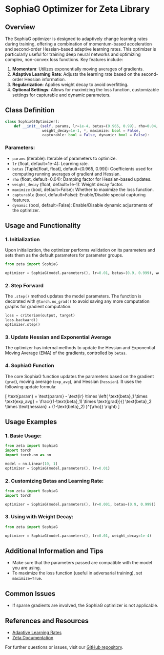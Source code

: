 # SophiaG Optimizer for Zeta Library

## Overview

The SophiaG optimizer is designed to adaptively change learning rates during training, offering a combination of momentum-based acceleration and second-order Hessian-based adaptive learning rates. This optimizer is particularly useful for training deep neural networks and optimizing complex, non-convex loss functions. Key features include:

1. **Momentum**: Utilizes exponentially moving averages of gradients.
2. **Adaptive Learning Rate**: Adjusts the learning rate based on the second-order Hessian information.
3. **Regularization**: Applies weight decay to avoid overfitting.
4. **Optional Settings**: Allows for maximizing the loss function, customizable settings for capturable and dynamic parameters.

## Class Definition

```python
class SophiaG(Optimizer):
    def __init__(self, params, lr=1e-4, betas=(0.965, 0.99), rho=0.04,
                 weight_decay=1e-1, *, maximize: bool = False,
                 capturable: bool = False, dynamic: bool = False):
```

### Parameters:

- `params` (iterable): Iterable of parameters to optimize.
- `lr` (float, default=1e-4): Learning rate.
- `betas` (Tuple[float, float], default=(0.965, 0.99)): Coefficients used for computing running averages of gradient and Hessian.
- `rho` (float, default=0.04): Damping factor for Hessian-based updates.
- `weight_decay` (float, default=1e-1): Weight decay factor.
- `maximize` (bool, default=False): Whether to maximize the loss function.
- `capturable` (bool, default=False): Enable/Disable special capturing features.
- `dynamic` (bool, default=False): Enable/Disable dynamic adjustments of the optimizer.

## Usage and Functionality

### 1. Initialization

Upon initialization, the optimizer performs validation on its parameters and sets them as the default parameters for parameter groups.

```python
from zeta import SophiaG

optimizer = SophiaG(model.parameters(), lr=0.01, betas=(0.9, 0.999), weight_decay=1e-4)
```

### 2. Step Forward

The `.step()` method updates the model parameters. The function is decorated with `@torch.no_grad()` to avoid saving any more computation graphs for gradient computation.

```python
loss = criterion(output, target)
loss.backward()
optimizer.step()
```

### 3. Update Hessian and Exponential Average

The optimizer has internal methods to update the Hessian and Exponential Moving Average (EMA) of the gradients, controlled by `betas`.

### 4. SophiaG Function

The core SophiaG function updates the parameters based on the gradient (`grad`), moving average (`exp_avg`), and Hessian (`hessian`). It uses the following update formula:

\[ \text{param} = \text{param} - \text{lr} \times \left( \text{beta}_1 \times \text{exp_avg} + \frac{(1-\text{beta}_1) \times \text{grad}}{( \text{beta}_2 \times \text{hessian} + (1-\text{beta}_2) )^{\rho}} \right) \]

## Usage Examples

### 1. Basic Usage:

```python
from zeta import SophiaG
import torch
import torch.nn as nn

model = nn.Linear(10, 1)
optimizer = SophiaG(model.parameters(), lr=0.01)
```

### 2. Customizing Betas and Learning Rate:

```python
from zeta import SophiaG
import torch

optimizer = SophiaG(model.parameters(), lr=0.001, betas=(0.9, 0.999))
```

### 3. Using with Weight Decay:

```python
from zeta import SophiaG

optimizer = SophiaG(model.parameters(), lr=0.01, weight_decay=1e-4)
```

## Additional Information and Tips

- Make sure that the parameters passed are compatible with the model you are using.
- To maximize the loss function (useful in adversarial training), set `maximize=True`.

## Common Issues

- If sparse gradients are involved, the SophiaG optimizer is not applicable.

## References and Resources

- [Adaptive Learning Rates](https://arxiv.org/pdf/1609.04747)
- [Zeta Documentation](https://zeta.apac.ai)

For further questions or issues, visit our [GitHub repository](https://github.com/kyegomez/zeta).
